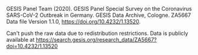 GESIS Panel Team (2020). GESIS Panel Special Survey on the Coronavirus SARS-CoV-2 Outbreak in Germany. GESIS Data Archive, Cologne. ZA5667 Data file Version 1.1.0, https://doi.org/10.4232/1.13520.

Can't push the raw data due to redistribution restrictions.
Data is publicly available at
https://search.gesis.org/research_data/ZA5667?doi=10.4232/1.13520